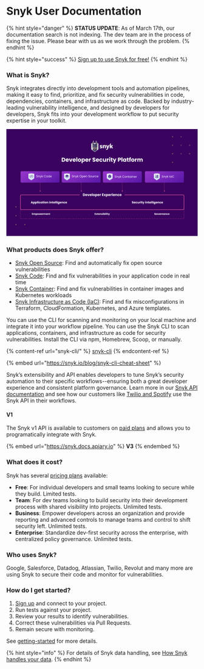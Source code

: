 # Snyk User Documentation

{% hint style="danger" %}
**STATUS UPDATE**: As of March 17th, our documentation search is not indexing. The dev team are in the process of fixing the issue. Please bear with us as we work through the problem.&#x20;
{% endhint %}

{% hint style="success" %}
[Sign up to use Snyk for free!](https://snyk.io/login?cta=sign-up\&loc=nav\&page=support\_docs\_page)
{% endhint %}

### **What is Snyk?**

Snyk integrates directly into development tools and automation pipelines, making it easy to find, prioritize, and fix security vulnerabilities in code, dependencies, containers, and infrastructure as code. Backed by industry-leading vulnerability intelligence, and designed by developers for developers, Snyk fits into your development workflow to put security expertise in your toolkit.

![](<.gitbook/assets/Screen Shot 2022-02-22 at 8.18.28 AM.png>)

### **What products does Snyk offer?**

* [Snyk Open Source](https://snyk.io/product/open-source-security-management/): Find and automatically fix open source vulnerabilities
* [Snyk Code](https://snyk.io/product/snyk-code/): Find and fix vulnerabilities in your application code in real time
* [Snyk Container](https://snyk.io/product/container-vulnerability-management/): Find and fix vulnerabilities in container images and Kubernetes workloads
* [Snyk Infrastructure as Code (IaC)](https://snyk.io/product/infrastructure-as-code-security/): Find and fix misconfigurations in Terraform, CloudFormation, Kubernetes, and Azure templates.

You can use the CLI for scanning and monitoring on your local machine and integrate it into your workflow pipeline. You can use the Snyk CLI to scan applications, containers, and infrastructure as code for security vulnerabilities. Install the CLI via npm, Homebrew, Scoop, or manually.

{% content-ref url="snyk-cli/" %}
[snyk-cli](snyk-cli/)
{% endcontent-ref %}

{% embed url="https://snyk.io/blog/snyk-cli-cheat-sheet" %}

Snyk’s extensibility and API enables developers to tune Snyk’s security automation to their specific workflows--ensuring both a great developer experience and consistent platform governance. Learn more in our [Snyk API documentation](https://snyk.docs.apiary.io/#introduction/api-v3) and see how our customers like [Twilio and Spotify](https://snyk.io/blog/snyk-watcher-keep-snyk-in-sync/) use the Snyk API in their workflows.

#### V1

The Snyk v1 API is available to customers on [paid plans](https://snyk.io/plans) and allows you to programatically integrate with Snyk.

{% embed url="https://snyk.docs.apiary.io" %}
**V3**
{% endembed %}

### **What does it cost?**

Snyk has several [pricing plans](https://snyk.io/plans/) available:

* **Free**: For individual developers and small teams looking to secure while they build. Limited tests.
* **Team**: For dev teams looking to build security into their development process with shared visibility into projects. Unlimited tests.
* **Business**: Empower developers across an organization and provide reporting and advanced controls to manage teams and control to shift security left. Unlimited tests.
* **Enterprise**: Standardize dev-first security across the enterprise, with centralized policy governance. Unlimited tests.

### **Who uses Snyk?**

Google, Salesforce, Datadog, Atlassian, Twilio, Revolut and many more are using Snyk to secure their code and monitor for vulnerabilities.

### **How do I get started?**

1. [Sign up](https://snyk.io/login?cta=sign-up\&loc=nav\&page=support\_docs\_page) and connect to your project.
2. Run tests against your project.
3. Review your results to identify vulnerabilities.
4. Correct these vulnerabilities via Pull Requests.
5. Remain secure with monitoring.

See [getting-started](getting-started/ "mention") for more details.

{% hint style="info" %}
For details of Snyk data handling, see [How Snyk handles your data](more-info/how-snyk-handles-your-data.md).
{% endhint %}

